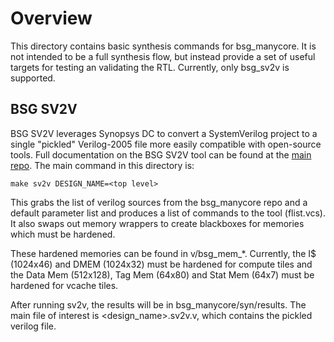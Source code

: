 # Overview
This directory contains basic synthesis commands for bsg\_manycore. It is not intended to be a full
synthesis flow, but instead provide a set of useful targets for testing an validating the RTL.
Currently, only bsg\_sv2v is supported.

## BSG SV2V

BSG SV2V leverages Synopsys DC to convert a SystemVerilog project to a single "pickled" Verilog-2005 file more easily compatible with open-source tools. Full documentation on the BSG SV2V tool can be found at the [main repo](https://github.com/bespoke-silicon-group/bsg_sv2v). The main command in this directory is:

    make sv2v DESIGN_NAME=<top level>

This grabs the list of verilog sources from the bsg\_manycore repo and a default parameter
list and produces a list of commands to the tool (flist.vcs). It also swaps out memory
wrappers to create blackboxes for memories which must be hardened.

These hardened memories can be found in v/bsg\_mem\_\*. Currently, the I$ (1024x46) and DMEM (1024x32) must be hardened for compute tiles and the Data Mem (512x128), Tag Mem (64x80) and Stat Mem (64x7) must be hardened for vcache tiles.

After running sv2v, the results will be in bsg\_manycore/syn/results. The main file of interest is
<design\_name>.sv2v.v, which contains the pickled verilog file.

